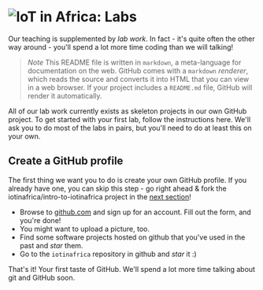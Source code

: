 # ![IoT in Africa: Labs](../blob/master/assets/img/logo-128.png?raw=true)

Our teaching is supplemented by *lab work*. In fact - it's quite often the other way around -
you'll spend a lot more time coding than we will talking!

> *Note*
> This README file is written in `markdown`, a meta-language for documentation on the web.
> GitHub comes with a `markdown` *renderer*, which reads the source and converts it into
> HTML that you can view in a web browser. If your project includes a `README.md` file,
> GitHub will render it automatically.

All of our lab work currently exists as skeleton projects in our own GitHub project. To get
started with your first lab, follow the instructions here. We'll ask you to do most of the labs
in pairs, but you'll need to do at least this on your own.

## <a name="1"></a>Create a GitHub profile

The first thing we want you to do is create your own GitHub profile. If you already have one, you can skip
this step - go right ahead & fork the iotinafrica/intro-to-iotinafrica project in the [next section](#2)!

* Browse to [github.com](github.com) and sign up for an account. Fill out the form, and you're done!
* You might want to upload a picture, too.
* Find some software projects hosted on github that you've used in the past and *star* them.
* Go to the `iotinafrica` repository in github and *star* it :)

That's it! Your first taste of GitHub. We'll spend a lot more time talking about git and GitHub soon.
